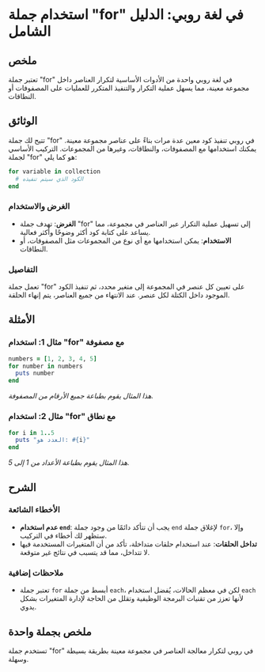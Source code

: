 <!--
Meta Description: # استخدام جملة "for" في لغة روبي: الدليل الشامل ## ملخص تعتبر جملة "for" في لغة روبي واحدة من الأدوات الأساسية لتكرار العناصر داخل مجموعة معينة، مما ي...
Meta Keywords: جملة, استخدام, end, روبي, العناصر
-->

# استخدام جملة "for" في لغة روبي: الدليل الشامل

## ملخص
تعتبر جملة "for" في لغة روبي واحدة من الأدوات الأساسية لتكرار العناصر داخل مجموعة معينة، مما يسهل عملية التكرار والتنفيذ المتكرر للعمليات على المصفوفات أو النطاقات.

## الوثائق
تتيح لك جملة "for" في روبي تنفيذ كود معين عدة مرات بناءً على عناصر مجموعة معينة. يمكنك استخدامها مع المصفوفات، والنطاقات، وغيرها من المجموعات. التركيب الأساسي لجملة "for" هو كما يلي:

```ruby
for variable in collection
  # الكود الذي سيتم تنفيذه
end
```

### الغرض والاستخدام
- **الغرض**: تهدف جملة "for" إلى تسهيل عملية التكرار عبر العناصر في مجموعة، مما يساعد على كتابة كود أكثر وضوحًا وأكثر فعالية.
- **الاستخدام**: يمكن استخدامها مع أي نوع من المجموعات مثل المصفوفات، أو النطاقات. 

### التفاصيل
تعمل جملة "for" على تعيين كل عنصر في المجموعة إلى متغير محدد، ثم تنفيذ الكود الموجود داخل الكتلة لكل عنصر. عند الانتهاء من جميع العناصر، يتم إنهاء الحلقة.

## الأمثلة
### مثال 1: استخدام "for" مع مصفوفة
```ruby
numbers = [1, 2, 3, 4, 5]
for number in numbers
  puts number
end
```
*هذا المثال يقوم بطباعة جميع الأرقام من المصفوفة.*

### مثال 2: استخدام "for" مع نطاق
```ruby
for i in 1..5
  puts "العدد هو: #{i}"
end
```
*هذا المثال يقوم بطباعة الأعداد من 1 إلى 5.*

## الشرح
### الأخطاء الشائعة
- **عدم استخدام `end`**: يجب أن تتأكد دائمًا من وجود جملة `end` لإغلاق جملة `for`، وإلا ستظهر لك أخطاء في التركيب.
- **تداخل الحلقات**: عند استخدام حلقات متداخلة، تأكد من أن المتغيرات المستخدمة فيها لا تتداخل، مما قد يتسبب في نتائج غير متوقعة.

### ملاحظات إضافية
- تعتبر جملة `for` أبسط من جملة `each`، لكن في معظم الحالات، يُفضل استخدام `each` لأنها تعزز من تقنيات البرمجة الوظيفية وتقلل من الحاجة لإدارة المتغيرات بشكل يدوي.

## ملخص بجملة واحدة
تستخدم جملة "for" في روبي لتكرار معالجة العناصر في مجموعة معينة بطريقة بسيطة وسهلة.